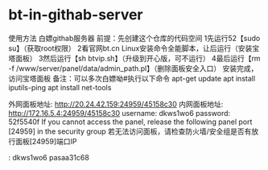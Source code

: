 # bt-in-githab-server
使用方法
白嫖githab服务器
前提：先创建这个仓库的代码空间
1先运行52【sudo su】（获取root权限）
2看官网bt.cn Linux安装命令全能脚本，让后运行（安装宝塔面板）
3然后运行【sh btvip.sh】（升级到开心版，可不运行）
4最后运行【rm -f /www/server/panel/data/admin_path.pl】（删除面板安全入口）
安装完成，访问宝塔面板
备注：可以多次白嫖呦#执行以下命令
apt-get update
apt install iputils-ping
apt install net-tools

外网面板地址: http://20.24.42.159:24959/45158c30
内网面板地址: http://172.16.5.4:24959/45158c30
username: dkws1wo6
password: 52f5540f
If you cannot access the panel,
release the following panel port [24959] in the security group
若无法访问面板，请检查防火墙/安全组是否有放行面板[24959]端口IP


: dkws1wo6
pasaa31c68